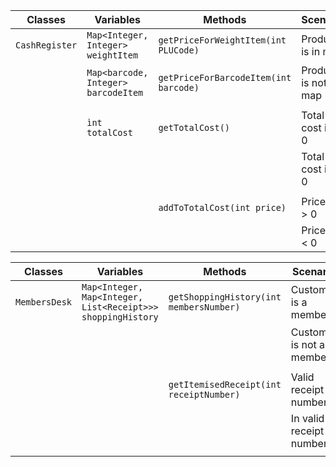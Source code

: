 | Classes        | Variables                           | Methods                               | Scenario              | Outcomes             |
|----------------|-------------------------------------|---------------------------------------|-----------------------|----------------------|
| `CashRegister` | `Map<Integer, Integer> weightItem`  | `getPriceForWeightItem(int PLUCode)`  | Product is in map     | Add price to total   |
|                | `Map<barcode, Integer> barcodeItem` | `getPriceForBarcodeItem(int barcode)` | Product is not in map | Return error message |
|                |                                     |                                       |                       |                      |
|                | `ìnt totalCost`                     | `getTotalCost()`                      | Total cost is > 0     | Return total cost    |
|                |                                     |                                       | Total cost is < 0     | Return error message |
|                |                                     |                                       |                       |                      |
|                |                                     | `addToTotalCost(int price)`           | Price is > 0          | Add to totalCost     |
|                |                                     |                                       | Price is < 0          | Return               |

| Classes       | Variables                                                   | Methods                                 | Scenario                 | Outcomes                 |
|---------------|-------------------------------------------------------------|-----------------------------------------|--------------------------|--------------------------|
| `MembersDesk` | `Map<Integer, Map<Integer, List<Receipt>>> shoppingHistory` | `getShoppingHistory(int membersNumber)` | Customer is a member     | Return list of purchases |
|               |                                                             |                                         | Customer is not a member | Return error message     |
|               |                                                             |                                         |                          |                          |
|               |                                                             | `getItemisedReceipt(int receiptNumber)` | Valid receipt number     | Return receipt           |
|               |                                                             |                                         | In valid receipt number  | Return error message     |
|               |                                                             |                                         |                          |                          |



